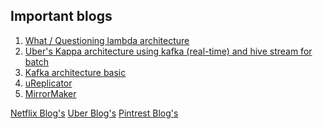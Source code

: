 
## Important blogs 
 
1. [What / Questioning lambda architecture](https://www.oreilly.com/radar/questioning-the-lambda-architecture/)
2. [Uber's Kappa architecture using kafka (real-time) and hive stream for batch](https://eng.uber.com/kappa-architecture-data-stream-processing/)
3. [Kafka architecture basic](https://dzone.com/articles/kafka-architecture)
4. [uReplicator](https://eng.uber.com/ureplicator-apache-kafka-replicator/)
5. [MirrorMaker](https://cwiki.apache.org/confluence/pages/viewpage.action?pageId=27846330)




[Netflix Blog's]()
[Uber Blog's]()
[Pintrest Blog's]()
